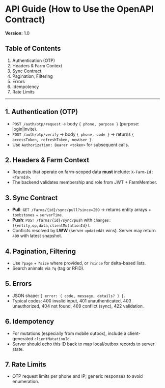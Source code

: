 # API Guide (How to Use the OpenAPI Contract)

**Version:** 1.0

## Table of Contents
1. Authentication (OTP)
2. Headers & Farm Context
3. Sync Contract
4. Pagination, Filtering
5. Errors
6. Idempotency
7. Rate Limits

---

## 1. Authentication (OTP)
- `POST /auth/otp/request` → body `{ phone, purpose }` (purpose: login|invite).
- `POST /auth/otp/verify` → body `{ phone, code }` → returns `{ accessToken, refreshToken, newUser }`.
- Use `Authorization: Bearer <token>` for subsequent calls.

## 2. Headers & Farm Context
- Requests that operate on farm-scoped data **must** include: `X-Farm-Id: <farmId>`.
- The backend validates membership and role from JWT + FarmMember.

## 3. Sync Contract
- **Pull**: `GET /farms/{id}/sync/pull?since=ISO` → returns entity arrays + `tombstones` + `serverTime`.
- **Push**: `POST /farms/{id}/sync/push` with `changes:[{entity,op,data,clientMutationId}]`.
- Conflicts resolved by **LWW** (server `updatedAt` wins). Server may return `409` with latest snapshot.

## 4. Pagination, Filtering
- Use `?page` + `?size` where provided, or `?since` for delta-based lists.
- Search animals via `?q` (tag or RFID).

## 5. Errors
- JSON shape: `{ error: { code, message, details? } }`.
- Typical codes: 400 invalid input, 401 unauthenticated, 403 unauthorized, 404 not found, 409 conflict (sync), 422 validation.

## 6. Idempotency
- For mutations (especially from mobile outbox), include a client-generated `clientMutationId`.
- Server should echo this ID back to map local/outbox records to server state.

## 7. Rate Limits
- OTP request limits per phone and IP; generic responses to avoid enumeration.

